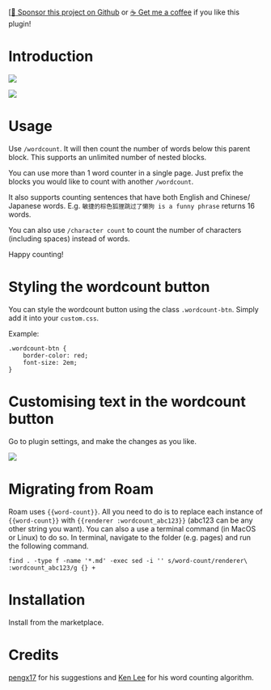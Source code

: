 [[:gift_heart: Sponsor this project on Github](https://github.com/sponsors/hkgnp) or [:coffee: Get me a coffee](https://www.buymeacoffee.com/hkgnp.dev) if you like this plugin!

# Introduction

![](screenshots/wordcount.gif)

![](screenshots/writing_session.gif)

# Usage

Use `/wordcount`. It will then count the number of words below this parent block. This supports an unlimited number of nested blocks.

You can use more than 1 word counter in a single page. Just prefix the blocks you would like to count with another `/wordcount`.

It also supports counting sentences that have both English and Chinese/ Japanese words. E.g. `敏捷的棕色狐狸跳过了懒狗 is a funny phrase` returns 16 words.

You can also use `/character count` to count the number of characters (including spaces) instead of words.

Happy counting!

# Styling the wordcount button

You can style the wordcount button using the class `.wordcount-btn`. Simply add it into your `custom.css`.

Example:

```
.wordcount-btn {
    border-color: red;
    font-size: 2em;
}
```

# Customising text in the wordcount button

Go to plugin settings, and make the changes as you like.

![](/screenshots/settings.png)

# Migrating from Roam

Roam uses `{{word-count}}`. All you need to do is to replace each instance of `{{word-count}}` with `{{renderer :wordcount_abc123}}` (abc123 can be any other string you want). You can also a use a terminal command (in MacOS or Linux) to do so. In terminal, navigate to the folder (e.g. pages) and run the following command.

```
find . -type f -name '*.md' -exec sed -i '' s/word-count/renderer\ :wordcount_abc123/g {} +
```

# Installation

Install from the marketplace.

# Credits

[pengx17](https://github.com/pengx17) for his suggestions and [Ken Lee](https://stackoverflow.com/users/11854986/ken-lee) for his word counting algorithm.
